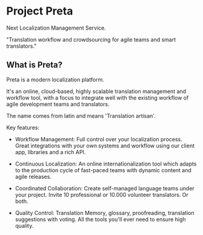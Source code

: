 Project Preta
=====

Next Localization Management Service.

"Translation workflow and crowdsourcing for agile teams and smart translators."

What is Preta?
-----

Preta is a modern localization platform.

It's an online, cloud-based, highly scalable translation management and
workflow tool, with a focus to integrate well with the existing workflow of
agile development teams and translators.

The name comes from latin and means 'Translation artisan'.

Key features:

- Workflow Management: Full control over your localization process. Great
  integrations with your own systems and workflow using our client app,
  libraries and a rich API.

- Continuous Localization: An online internationalization tool which adapts
  to the production cycle of fast-paced teams with dynamic content and agile
  releases.

- Coordinated Collaboration: Create self-managed language teams under your
  project. Invite 10 professional or 10.000 volunteer translators. Or both.

- Quality Control: Translation Memory, glossary, proofreading, translation
  suggestions with voting. All the tools you'll ever need to ensure high quality.
